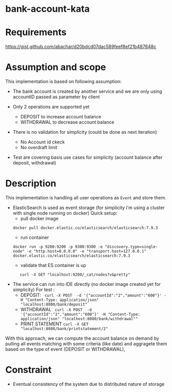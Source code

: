 # bank-account-kata 

# Requirements

https://gist.github.com/abachar/d20bdcd07dac589feef8ef21b487648c

# Assumption and scope

This implementation is based on following assumption:
 - The bank account is created by another service and we are only using accountID passed as parameter by client
 
 - Only 2 operations are supported yet
     - DEPOSIT to increase account balance
     - WITHDRAWAL to decrease account balance
     
 - There is no validation for simplicity (could be done as next iteration)
     - No Account id ckeck
     - No overdraft limit
     
 - Test are covering basis use cases for simplicity (account balance after deposit, withdrawal)
     
# Description

This implementation is handling all user operations as ```Event``` and store them.
  - ElasticSearch is used as event storage (for simplicity i'm using a cluster with single node running on docker)
      Quick setup:
      - pull docker image
      ```
      docker pull docker.elastic.co/elasticsearch/elasticsearch:7.9.3
      ```
      - run container
      ```
      docker run -p 9200:9200 -p 9300:9300 -e "discovery.type=single-node" -e "http.host=0.0.0.0" -e "transport.host=127.0.0.1" docker.elastic.co/elasticsearch/elasticsearch:7.9.3
      ```
      - validate that ES container is up
      ```
         curl -X GET "localhost:9200/_cat/nodes?v&pretty"
      ```
  - The service can run into IDE directly (no docker image created yet for simplicity)
      For test :
      - DEPOSIT:  ``` curl -X POST  -d '{"accountId":"2","amount":"600"}' -H "Content-Type: application/json" "localhost:8080/bank/deposit"```
      - WITHDRAWAL ```  curl -X POST  -d '{"accountId":"2","amount":"600"}' -H "Content-Type: application/json" "localhost:8080/bank/withdrawal"" ```
      - PRINT STATEMENT ``` curl -X GET "localhost:8080/bank/printstatement/2" ```

With this approach, we can compute the account balance on demand by pulling all events matching with some criteria (like date) and aggragete them based on the type of event (DEPOSIT or WITHDRAWAL),

# Constraint
- Eventual consistency of the system due to distributed nature of storage
